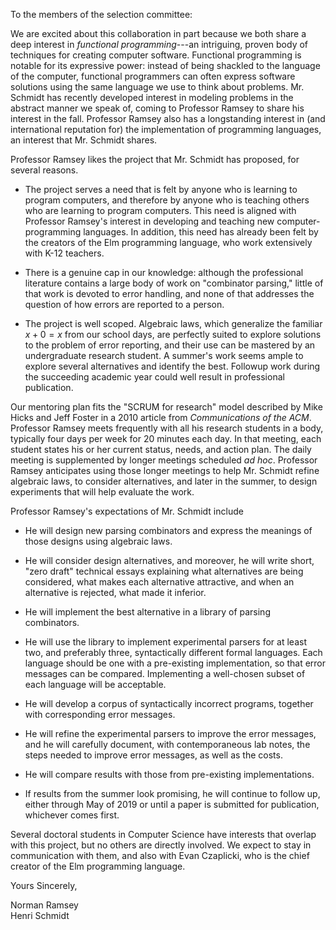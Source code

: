To the members of the selection committee:


We are excited about this collaboration in part because we both share
a deep interest in *functional programming*---an intriguing, proven
body of techniques for creating computer software.  Functional
programming is notable for its expressive power: instead of being
shackled to the language of the computer, functional programmers can
often express software solutions using the same language we use to
think about problems.  Mr. Schmidt has recently developed interest
in modeling problems in the abstract manner we speak of, coming to
Professor Ramsey to share his interest in the fall.  Professor Ramsey 
also has a longstanding interest in
(and international reputation for) the implementation of programming
languages, an interest that Mr. Schmidt shares.

Professor Ramsey likes the project that Mr. Schmidt has proposed, for
several reasons.

  - The project serves a need that is felt by anyone who is learning
    to program computers, and therefore by anyone who is teaching
    others who are learning to program computers.  This need is
    aligned with Professor Ramsey's interest in developing and
    teaching new computer-programming languages.  In addition, this
    need has already been felt by the creators of the Elm programming
    language, who work extensively with K-12 teachers.  

  - There is a genuine cap in our knowledge: although the professional
    literature contains a large body of work on "combinator parsing,"
    little of that work is devoted to error handling, and none of that
    addresses the question of how errors are reported to a person.

  - The project is well scoped.  Algebraic laws, which generalize the
    familiar $x + 0 = x$ from our school days, are perfectly suited to
    explore solutions to the problem of error reporting, and their use
    can be mastered by an undergraduate research student.  A summer's
    work seems ample to explore several alternatives and identify the
    best.  Followup work during the succeeding academic year could
    well result in professional publication.

Our mentoring plan fits the "SCRUM for research" model described by
Mike Hicks and Jeff Foster in a 2010 article from *Communications of
the ACM*.  Professor Ramsey meets frequently with all his research
students in a body, typically four days per week for 20 minutes
each day.  In that meeting, each student states his or her current
status, needs, and action plan.  The daily meeting is supplemented by
longer meetings scheduled *ad hoc*.  Professor Ramsey anticipates
using those longer meetings to help Mr. Schmidt refine algebraic laws,
to consider alternatives, and later in the summer, to design
experiments that will help evaluate the work.

Professor Ramsey's expectations of Mr. Schmidt include

  - He will design new parsing combinators and express the meanings of
    those designs using algebraic laws.

  - He will consider design alternatives, and moreover, he will write
    short, "zero draft" technical essays explaining what alternatives
    are being considered, what makes each alternative attractive, and
    when an alternative is rejected, what made it inferior.

  - He will implement the best alternative in a library of parsing
    combinators.

  - He will use the library to implement experimental parsers for at
    least two, and preferably three, syntactically different formal
    languages.  Each language should be one with a pre-existing
    implementation, so that error messages can be compared.
    Implementing a well-chosen subset of each language will be
    acceptable.

  - He will develop a corpus of syntactically incorrect programs,
    together with corresponding error messages.

  - He will refine the experimental parsers to improve the error
    messages, and he will carefully document, with contemporaneous lab
    notes, the steps needed to improve error messages, as well as the
    costs.

  - He will compare results with those from pre-existing
    implementations.

  - If results from the summer look promising, he will continue to
    follow up, either through May of 2019 or until a paper is
    submitted for publication, whichever comes first.

Several doctoral students in Computer Science have interests that
overlap with this project, but no others are directly involved.
We expect to stay in communication with them, and also with Evan
Czaplicki, who is the chief creator of the Elm programming language.


Yours Sincerely,


Norman Ramsey\
Henri Schmidt
